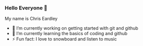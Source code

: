 ### Hello Everyone 👋

My name is Chris Eardley

- 🔭 I’m currently working on getting started with git and github
- 🌱 I’m currently learning the basics of coding and github
- ⚡ Fun fact: I love to snowboard and listen to music

